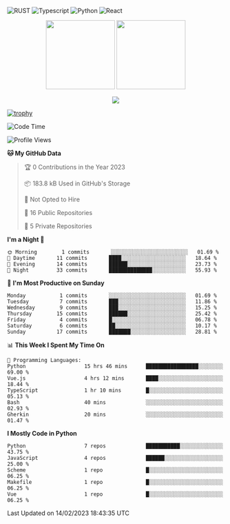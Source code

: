 ![RUST](https://img.shields.io/badge/-Rust-141414?style=flat&logo=rust)
![Typescript](https://img.shields.io/badge/-Typescript-141414?style=flat&logo=typescript)
![Python](https://img.shields.io/badge/-Python-141414?style=flat&logo=python)
![React](https://img.shields.io/badge/-React-141414?style=flat&logo=react)

<p align="center">
  <img height="160" src="https://github-readme-stats.vercel.app/api/top-langs/?username=k4zam1&theme=dracula&hide=html,css,dockerfile,shell,ejs,stylus,javascript&count_private=true&show_icons=true&hide_border=true&layout=compact"/>
  <img height="160" src="https://github-readme-stats.vercel.app/api?username=k4zam1&count_private=true&show_icons=true&theme=dracula&include_all_commits=true&hide_border=true"/>
</p>
<p align="center">
<img src="https://activity-graph.herokuapp.com/graph?username=k4zam1&theme=dracula"/>
</p>

[![trophy](https://github-profile-trophy.vercel.app/?username=k4zam1)](https://github.com/ryo-ma/github-profile-trophy)

<!--START_SECTION:waka-->
![Code Time](http://img.shields.io/badge/Code%20Time-431%20hrs%2048%20mins-blue)

![Profile Views](http://img.shields.io/badge/Profile%20Views-0-blue)

**🐱 My GitHub Data** 

> 🏆 0 Contributions in the Year 2023
 > 
> 📦 183.8 kB Used in GitHub's Storage 
 > 
> 🚫 Not Opted to Hire
 > 
> 📜 16 Public Repositories 
 > 
> 🔑 5 Private Repositories  
 > 
**I'm a Night 🦉** 

```text
🌞 Morning        1 commits       ░░░░░░░░░░░░░░░░░░░░░░░░░   01.69 % 
🌆 Daytime       11 commits       ████░░░░░░░░░░░░░░░░░░░░░   18.64 % 
🌃 Evening       14 commits       ██████░░░░░░░░░░░░░░░░░░░   23.73 % 
🌙 Night         33 commits       ██████████████░░░░░░░░░░░   55.93 % 

```
📅 **I'm Most Productive on Sunday** 

```text
Monday           1 commits       ░░░░░░░░░░░░░░░░░░░░░░░░░   01.69 % 
Tuesday          7 commits       ███░░░░░░░░░░░░░░░░░░░░░░   11.86 % 
Wednesday        9 commits       ███░░░░░░░░░░░░░░░░░░░░░░   15.25 % 
Thursday        15 commits       ██████░░░░░░░░░░░░░░░░░░░   25.42 % 
Friday           4 commits       █░░░░░░░░░░░░░░░░░░░░░░░░   06.78 % 
Saturday         6 commits       ██░░░░░░░░░░░░░░░░░░░░░░░   10.17 % 
Sunday          17 commits       ███████░░░░░░░░░░░░░░░░░░   28.81 % 

```


📊 **This Week I Spent My Time On** 

```text
💬 Programming Languages: 
Python                   15 hrs 46 mins      █████████████████░░░░░░░░   69.00 % 
Vue.js                   4 hrs 12 mins       ████░░░░░░░░░░░░░░░░░░░░░   18.44 % 
TypeScript               1 hr 10 mins        █░░░░░░░░░░░░░░░░░░░░░░░░   05.13 % 
Bash                     40 mins             ░░░░░░░░░░░░░░░░░░░░░░░░░   02.93 % 
Gherkin                  20 mins             ░░░░░░░░░░░░░░░░░░░░░░░░░   01.47 % 

```

**I Mostly Code in Python** 

```text
Python                   7 repos             ███████████░░░░░░░░░░░░░░   43.75 % 
JavaScript               4 repos             ██████░░░░░░░░░░░░░░░░░░░   25.00 % 
Scheme                   1 repo              █░░░░░░░░░░░░░░░░░░░░░░░░   06.25 % 
Makefile                 1 repo              █░░░░░░░░░░░░░░░░░░░░░░░░   06.25 % 
Vue                      1 repo              █░░░░░░░░░░░░░░░░░░░░░░░░   06.25 % 

```



 Last Updated on 14/02/2023 18:43:35 UTC
<!--END_SECTION:waka-->
